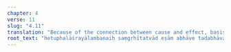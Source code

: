 ```yaml
---
chapter: 4
verse: 11
slug: "4.11"
translation: "Because of the connection between cause and effect, basis and support, [it follows that] if one goes, the other must too."
root_text: "hetuphalāśrayālambanaiḥ saṃgṛhītatvād eṣām abhāve tadabhāvaḥ"
---
```


